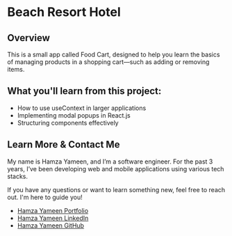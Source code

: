# Beach Resort Hotel

## Overview

This is a small app called Food Cart, designed to help you learn the basics of managing products in a shopping cart—such as adding or removing items.

## What you'll learn from this project:

- How to use useContext in larger applications
- Implementing modal popups in React.js
- Structuring components effectively

## Learn More & Contact Me

My name is Hamza Yameen, and I’m a software engineer. For the past 3 years, I’ve been developing web and mobile applications using various tech stacks.

If you have any questions or want to learn something new, feel free to reach out. I'm here to guide you!

- [Hamza Yameen Portfolio](https://hamzayameen.com/)
- [Hamza Yameen LinkedIn](https://www.linkedin.com/in/hamza-yameen/)
- [Hamza Yameen GitHub](https://github.com/hamza-yameen)
